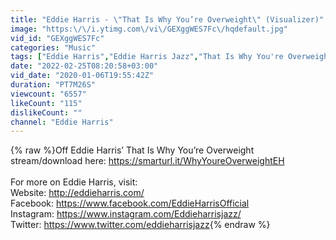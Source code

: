 ```yaml
---
title: "Eddie Harris - \"That Is Why You’re Overweight\" (Visualizer)"
image: "https:\/\/i.ytimg.com\/vi\/GEXggWES7Fc\/hqdefault.jpg"
vid_id: "GEXggWES7Fc"
categories: "Music"
tags: ["Eddie Harris","Eddie Harris Jazz","That Is Why You're Overweight Eddie Harris"]
date: "2022-02-25T08:20:58+03:00"
vid_date: "2020-01-06T19:55:42Z"
duration: "PT7M26S"
viewcount: "6557"
likeCount: "115"
dislikeCount: ""
channel: "Eddie Harris"
---
```

{% raw %}Off Eddie Harris’ That Is Why You’re Overweight stream/download here: <a rel="nofollow" target="blank" href="https://smarturl.it/WhyYoureOverweightEH">https://smarturl.it/WhyYoureOverweightEH</a><br /><br />For more on Eddie Harris, visit: <br />Website: <a rel="nofollow" target="blank" href="http://eddieharris.com/">http://eddieharris.com/</a><br />Facebook: <a rel="nofollow" target="blank" href="https://www.facebook.com/EddieHarrisOfficial">https://www.facebook.com/EddieHarrisOfficial</a><br />Instagram: <a rel="nofollow" target="blank" href="https://www.instagram.com/Eddieharrisjazz/">https://www.instagram.com/Eddieharrisjazz/</a><br />Twitter: <a rel="nofollow" target="blank" href="https://www.twitter.com/eddieharrisjazz">https://www.twitter.com/eddieharrisjazz</a>{% endraw %}
